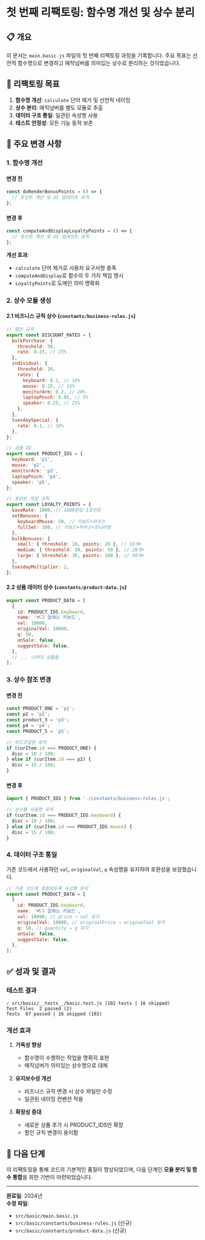 # 첫 번째 리팩토링: 함수명 개선 및 상수 분리

## 📋 개요

이 문서는 `main.basic.js` 파일의 첫 번째 리팩토링 과정을 기록합니다. 주요 목표는 선언적 함수명으로 변경하고 매직넘버를 의미있는 상수로 분리하는 것이었습니다.

## 🎯 리팩토링 목표

1. **함수명 개선**: `calculate` 단어 제거 및 선언적 네이밍
2. **상수 분리**: 매직넘버를 별도 모듈로 추출
3. **데이터 구조 통일**: 일관된 속성명 사용
4. **테스트 안정성**: 모든 기능 동작 보존

## 🔧 주요 변경 사항

### 1. 함수명 개선

#### 변경 전

```javascript
const doRenderBonusPoints = () => {
  // 포인트 계산 및 UI 업데이트 로직
};
```

#### 변경 후

```javascript
const computeAndDisplayLoyaltyPoints = () => {
  // 포인트 계산 및 UI 업데이트 로직
};
```

**개선 효과**:

- `calculate` 단어 제거로 사용자 요구사항 충족
- `computeAndDisplay`로 함수의 두 가지 책임 명시
- `LoyaltyPoints`로 도메인 의미 명확화

### 2. 상수 모듈 생성

#### 2.1 비즈니스 규칙 상수 (`constants/business-rules.js`)

```javascript
// 할인 규칙
export const DISCOUNT_RATES = {
  bulkPurchase: {
    threshold: 30,
    rate: 0.25, // 25%
  },
  individual: {
    threshold: 10,
    rates: {
      keyboard: 0.1, // 10%
      mouse: 0.15, // 15%
      monitorArm: 0.2, // 20%
      laptopPouch: 0.05, // 5%
      speaker: 0.25, // 25%
    },
  },
  tuesdaySpecial: {
    rate: 0.1, // 10%
  },
};

// 상품 ID
export const PRODUCT_IDS = {
  keyboard: 'p1',
  mouse: 'p2',
  monitorArm: 'p3',
  laptopPouch: 'p4',
  speaker: 'p5',
};

// 포인트 적립 규칙
export const LOYALTY_POINTS = {
  baseRate: 1000, // 1000원당 1포인트
  setBonuses: {
    keyboardMouse: 50, // 키보드+마우스
    fullSet: 100, // 키보드+마우스+모니터암
  },
  bulkBonuses: {
    small: { threshold: 10, points: 20 }, // 10개+
    medium: { threshold: 20, points: 50 }, // 20개+
    large: { threshold: 30, points: 100 }, // 30개+
  },
  tuesdayMultiplier: 2,
};
```

#### 2.2 상품 데이터 상수 (`constants/product-data.js`)

```javascript
export const PRODUCT_DATA = [
  {
    id: PRODUCT_IDS.keyboard,
    name: '버그 없애는 키보드',
    val: 10000,
    originalVal: 10000,
    q: 50,
    onSale: false,
    suggestSale: false,
  },
  // ... 나머지 상품들
];
```

### 3. 상수 참조 변경

#### 변경 전

```javascript
const PRODUCT_ONE = 'p1';
const p2 = 'p2';
const product_3 = 'p3';
const p4 = 'p4';
const PRODUCT_5 = `p5`;

// 하드코딩된 로직
if (curItem.id === PRODUCT_ONE) {
  disc = 10 / 100;
} else if (curItem.id === p2) {
  disc = 15 / 100;
}
```

#### 변경 후

```javascript
import { PRODUCT_IDS } from './constants/business-rules.js';

// 상수를 사용한 로직
if (curItem.id === PRODUCT_IDS.keyboard) {
  disc = 10 / 100;
} else if (curItem.id === PRODUCT_IDS.mouse) {
  disc = 15 / 100;
}
```

### 4. 데이터 구조 통일

기존 코드에서 사용하던 `val`, `originalVal`, `q` 속성명을 유지하여 호환성을 보장했습니다.

```javascript
// 기존 코드와 호환되도록 속성명 유지
export const PRODUCT_DATA = [
  {
    id: PRODUCT_IDS.keyboard,
    name: '버그 없애는 키보드',
    val: 10000, // price → val 유지
    originalVal: 10000, // originalPrice → originalVal 유지
    q: 50, // quantity → q 유지
    onSale: false,
    suggestSale: false,
  },
];
```

## ✅ 성과 및 결과

### 테스트 결과

```
✓ src/basic/__tests__/basic.test.js (102 tests | 16 skipped)
Test Files  2 passed (2)
Tests  87 passed | 16 skipped (103)
```

### 개선 효과

1. **가독성 향상**
   - 함수명이 수행하는 작업을 명확히 표현
   - 매직넘버가 의미있는 상수명으로 대체

2. **유지보수성 개선**
   - 비즈니스 규칙 변경 시 상수 파일만 수정
   - 일관된 네이밍 컨벤션 적용

3. **확장성 증대**
   - 새로운 상품 추가 시 PRODUCT_IDS만 확장
   - 할인 규칙 변경이 용이함

## 🚀 다음 단계

이 리팩토링을 통해 코드의 기본적인 품질이 향상되었으며, 다음 단계인 **모듈 분리 및 함수 통합**을 위한 기반이 마련되었습니다.

---

**완료일**: 2024년  
**수정 파일**:

- `src/basic/main.basic.js`
- `src/basic/constants/business-rules.js` (신규)
- `src/basic/constants/product-data.js` (신규)
